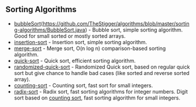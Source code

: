 ## Sorting Algorithms
* [bubbleSort]()(https://github.com/TheStigger/algorithms/blob/master/sorting-algorithms/BubbleSort.java) - 
Bubble sort, simple sorting algorithm. Good for small sorted or mostly sorted arrays.
* [insertion-sort](https://github.com/TheStigger/algorithms/blob/master/sorting-algorithms/insertion-sort.py) -
Insertion sort, simple sorting algorithm.
* [merge-sort](https://github.com/TheStigger/algorithms/blob/master/sorting-algorithms/merge-sort.py) -
Merge sort, O(n log n) comparison-based sorting algorithm.
* [quick-sort](https://github.com/TheStigger/algorithms/blob/master/sorting-algorithms/quick-sort.py) -
Quick sort, efficient sorting algorithm.
* [randomized-quick-sort](https://github.com/TheStigger/algorithms/blob/master/sorting-algorithms/randomized-quick-sort.py) -
Randomized Quick sort, based on regular quick sort but give chance to handle bad cases (like sorted and reverse sorted array).
* [counting-sort](https://github.com/TheStigger/algorithms/blob/master/sorting-algorithms/counting-sort.py) -
Counting sort, fast sort for small integers.
* [radix-sort](https://github.com/TheStigger/algorithms/blob/master/sorting-algorithms/radix-sort.py) -
Radix sort, fast sorting algorithms for integer numbers. Digit sort based on
[counting sort](https://github.com/TheStigger/algorithms/blob/master/sorting-algorithms/counting-sort.py), fast sorting algorithm for small integers.

